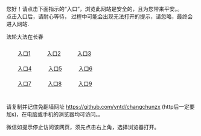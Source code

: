 您好！请点击下面指示的“入口”，浏览此网站是安全的，且为您带来平安。。 <br/>
点击入口后，请耐心等待， 过程中可能会出现无法打开的提示，请忽略，最终会进入网站. </br>

法轮大法在长春<br/>
<div style="padding:10px"><a style="margin:20px" target="_blank" href="https://d11oq4qsq3sc51.cloudfront.net/2Qpsp?hqxvosd" id="ccLink1" rel="nofollow">入口1</a> <a target="_blank" style="margin:20px" href="https://d13fgdxt24jp0w.cloudfront.net/2Qpsp?syvepav" id="ccLink2" rel="nofollow">入口2</a> <a style="margin:20px" target="_blank" href="https://d2xywcbs7yantl.cloudfront.net/2Qpsp?izavn" id="ccLink3" rel="nofollow">入口3</a></div>

<div style="padding:10px" ><a style="margin:20px" target="_blank" href="https://d11oq4qsq3sc51.cloudfront.net/2Qpsp?hqxvosd" id="ccLink4" rel="nofollow">入口4</a> <a style="margin:20px" href="https://d13fgdxt24jp0w.cloudfront.net/2Qpsp?syvepav" target="_blank" id="ccLink5" rel="nofollow">入口5</a> <a style="margin:20px" href="https://d2xywcbs7yantl.cloudfront.net/2Qpsp?izavn" target="_blank" id="ccLink6" rel="nofollow">入口6</a></div>

<div style="padding:10px"><a style="margin:20px" target="_blank" href="https://d11oq4qsq3sc51.cloudfront.net/2Qpsp?hqxvosd" id="ccLink7" rel="nofollow">入口7</a> <a style="margin:20px" href="https://d13fgdxt24jp0w.cloudfront.net/2Qpsp?syvepav" target="_blank" id="ccLink8" rel="nofollow">入口8</a> <a style="margin:20px" target="_blank" href="https://d2xywcbs7yantl.cloudfront.net/2Qpsp?izavn" id="ccLink9" rel="nofollow">入口9</a></div>

<br/>



请复制并记住免翻墙网址 https://github.com/yntd/changchunzx (http后一定要加s)，在电脑或手机的浏览器均可访问。。<br/>

微信如提示停止访问该网页，须先点击右上角，选择浏览器打开。
